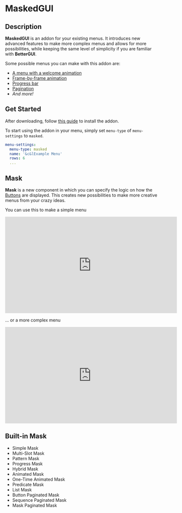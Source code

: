 # MaskedGUI 

## Description

**MaskedGUI** is an addon for your existing menus. It introduces new advanced features to make more complex menus and allows for more possibilities, while keeping the same level of simplicity if you are familiar with **BetterGUI**.

Some possible menus you can make with this addon are:
- [A menu with a welcome animation](https://youtu.be/g6r73BCpMU4)
- [Frame-by-frame animation](https://youtu.be/9cmGYL6BTdY)
- [Progress bar](https://youtu.be/txd07psA3NM)
- [Pagination](https://youtu.be/iajNu8t9JnQ)
- _And more!_

## Get Started

After downloading, follow [this guide](../Basic-tutorial.md#add-an-addon) to install the addon.

To start using the addon in your menu, simply set `menu-type` of `menu-settings` to `masked`.

```yaml
menu-settings:
  menu-type: masked
  name: '&c&lExample Menu'
  rows: 6
  ...
```

## Mask

**Mask** is a new component in which you can specify the logic on how the [Buttons](../Button.md) are displayed. This creates new possibilities to make more creative menus from your crazy ideas.

You can use this to make a simple menu

<iframe width="560" height="315" src="https://www.youtube.com/embed/sJhsBfklfOE" title="YouTube video player" frameborder="0" allow="accelerometer; autoplay; clipboard-write; encrypted-media; gyroscope; picture-in-picture; web-share" allowfullscreen></iframe>

... or a more complex menu

<iframe width="560" height="315" src="https://www.youtube.com/embed/g6r73BCpMU4" title="YouTube video player" frameborder="0" allow="accelerometer; autoplay; clipboard-write; encrypted-media; gyroscope; picture-in-picture; web-share" allowfullscreen></iframe>

## Built-in Mask

* Simple Mask
* Multi-Slot Mask
* Pattern Mask
* Progress Mask
* Hybrid Mask
* Animated Mask
* One-Time Animated Mask
* Predicate Mask
* List Mask
* Button Paginated Mask
* Sequence Paginated Mask
* Mask Paginated Mask
